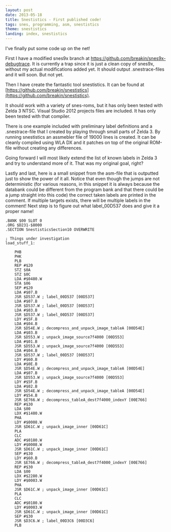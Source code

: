 ```yaml
---
layout: post
date: 2013-05-18
title: Snestistics - First published code!
tags: snes, programming, asm, snestistics
theme: snestistics
landing: index, snestistics
---
```

I've finally put some code up on the net!

First I have a modified snes9x branch at https://github.com/breakin/snes9x-debugtrace.
It is currently a trap since it is just a clean copy of snes9x, without my actual modifications added yet. It should output .snestrace-files and it will soon. But not yet.

Then I have create the fantastic tool snestistics. It can be found at [https://github.com/breakin/snestistics](https://github.com/breakin/snestistics).

It should work with a variety of snes-roms, but it has only been tested with Zelda 3 NTSC. Visual Studio 2012 projects files are included. It has only been tested with that compiler.

There is one example included with preliminary label definitions and a .snestrace-file that I created by playing through small parts of Zelda 3. By running snestistics an assmebler file of 19000 lines is created. It can be cleanly compiled using WLA DX and it patches on top of the original ROM-file without creating any differences.

Going forward I will most likely extend the list of known labels in Zelda 3 and try to understand more of it. That was my original goal, right?

Lastly and last, here is a small snippet from the asm-file that is outputted just to show the power of it all. Notice that even though the jumps are not deterministic (for various reasons, in this snippet it is always because the databank could be different from the program bank and that there could be a jump straight into this code) the correct taken labels are printed in the comment. If multiple targets exists, there will be multiple labels in the comment! Next step is to figure out what label_00D537 does and give it a proper name!

~~~~~~~~~~~~~~~~~~~~~~~~~~~~
.BANK $00 SLOT 0
.ORG $D231-$8000
.SECTION SnestisticsSection10 OVERWRITE

; Things under investigation
load_stuff_1:

    PHB 
    PHK 
    PLB 
    REP #$20
    STZ $0A
    STZ $0C
    LDA #$0480.W
    STA $06
    SEP #$20
    LDA #$07.B
    JSR $D537.W ; label_00D537 [00D537]
    LDA #$07.B
    JSR $D537.W ; label_00D537 [00D537]
    LDA #$03.B
    JSR $D537.W ; label_00D537 [00D537]
    LDY #$5F.B
    LDA #$04.B
    JSR $D54E.W ; decompress_and_unpack_image_tableA [00D54E]
    LDA #$03.B
    JSR $D553.W ; unpack_image_source7f4000 [00D553]
    LDA #$01.B
    JSR $D553.W ; unpack_image_source7f4000 [00D553]
    LDA #$04.B
    JSR $D537.W ; label_00D537 [00D537]
    LDY #$60.B
    LDA #$0E.B
    JSR $D54E.W ; decompress_and_unpack_image_tableA [00D54E]
    LDA #$07.B
    JSR $D553.W ; unpack_image_source7f4000 [00D553]
    LDY #$5F.B
    LDA #$02.B
    JSR $D54E.W ; decompress_and_unpack_image_tableA [00D54E]
    LDY #$54.B
    JSR $E766.W ; decompress_tableA_dest7f4000_indexY [00E766]
    REP #$30
    LDA $00
    LDX #$1480.W
    PHA 
    LDY #$0008.W
    JSR $D61C.W ; unpack_image_inner [00D61C]
    PLA 
    CLC 
    ADC #$0180.W
    LDY #$0008.W
    JSR $D61C.W ; unpack_image_inner [00D61C]
    SEP #$30
    LDY #$60.B
    JSR $E766.W ; decompress_tableA_dest7f4000_indexY [00E766]
    REP #$30
    LDA $00
    LDX #$2280.W
    LDY #$0003.W
    PHA 
    JSR $D61C.W ; unpack_image_inner [00D61C]
    PLA 
    CLC 
    ADC #$0180.W
    LDY #$0003.W
    JSR $D61C.W ; unpack_image_inner [00D61C]
    SEP #$30
    JSR $D3C6.W ; label_00D3C6 [00D3C6]
    PLB
~~~~~~~~~~~~~~~~~~~~~~~~~~~~~
